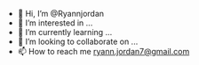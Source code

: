 - 👋 Hi, I’m @Ryannjordan
- 👀 I’m interested in ...
- 🌱 I’m currently learning ...
- 💞️ I’m looking to collaborate on ...
- 📫 How to reach me ryann.jordan7@gmail.com

<!---
Ryannjordan/Ryannjordan is a ✨ special ✨ repository because its `README.md` (this file) appears on your GitHub profile.
You can click the Preview link to take a look at your changes.
--->
